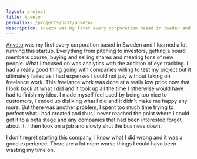 ```yaml
---
layout: project
title: Anveto
permalink: /projects/past/anveto/
description: Anveto was my first every corporation based in Sweden and I learned a lot running this startup.
---
```


[Anveto](http://anveto.com) was my first every corporation based in Sweden and I learned a lot running this startup.
Everything from pitching to investors, getting a board members course, buying and selling shares
and meeting tons of new people. What I focused on was analytics with the addition of eye tracking.
I had a really good thing going with companies willing to test my project but it ultimately failed
as I had expenses I could not pay without taking on freelance work. This freelance work was done at
a really low price now that I look back at what I did and it took up all the time I otherwise would
have had to finish my idea. I made myself feel used by being too nice to customers, I ended up disliking what I did
and it didn't make me happy any more. But there was another problem, I spent too much time trying to perfect
what I had created and thus I never reached the point where I could get it to a beta stage and any companies
that had been interested forgot about it. I then took on a job and slowly shut the business down.

I don't regret starting this company, I know what I did wrong and it was a good experience. There are
a lot more worse things I could have been wasting my time on.